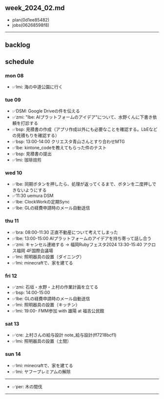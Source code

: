 week_2024_02.md
---

- plan(0d1ee85482)
- jobs(06268598f8)
---

## backlog

## schedule
### mon 08
- ✅lmi: 海の中道公園に行く

### tue 09
- ✅DSM: Google Driveの件を伝える
- ✅zmi: "lbe: AIプラットフォームのアイデア"について、水野くんに下書き依頼を打診する
- ✅bsp: 見積書の作成（アプリ作成以外にも必要なことを確認する。LbEなどの見積もりを確認する）
- ✅bsp: 13:00-14:00 クリエスタ青山さんとすり合わせMTG
- ✅lbe: kintone_codeを教えてもらった件のテスト
- ✅bsp: 見積書の提出
- ✅lmi: 珈琲焙煎
### wed 10
- ✅lbe: 同期ボタンを押したら、処理が返ってくるまで、ボタンを二度押しできないようにする
- ✅11:30 uemura DSM
- ✅lbe: ClockWorkの定期Sync
- ✅lbe: GLの経費申請時のメール自動送信
### thu 11
- ✅bra: 08:00-11:30 正直不動産について考えてしまった
- ✅lbe: 13:00-15:00 AIプラットフォームのアイデアを持ち寄って話し合う
- ✅zmi: キャンセル連絡する → 福岡Rubyフェスタ2024 13:30-15:40 アクロス福岡 4F国際会議場
- ✅lmi: 照明器具の設置（ダイニング）
- ✅lmi: minecraftで、家を建てる
### fri 12
- ✅zmi: 石垣・水野・上村の作業計画を立てる
- ✅bsp: 14:00-15:00
- ✅lbe: GLの経費申請時のメール自動送信
- ✅lmi: 照明器具の設置（キッチン）
- ✅lmi: 19:00- FMM参加 with 雄陽 at 福吉公民館
### sat 13
- ✅cre: 上村さんの給与設計 note_給与設計(ff7218bcf1)
- ✅lmi: 照明器具の設置（土間）
### sun 14
- ✅lmi: minecraftで、家を建てる
- ✅lmi: ヤフープレミアムの解除
- ---
- ✅per: 木の間伐

---



